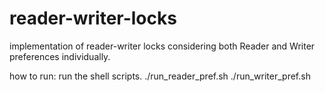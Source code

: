 # reader-writer-locks
implementation of reader-writer locks considering both Reader and Writer preferences individually.

how to run: run the shell scripts. 
./run_reader_pref.sh
./run_writer_pref.sh
